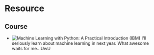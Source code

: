 # Resource
## Course 
- ![Machine Learning with Python: A Practical Introduction (IBM)](https://www.edx.org/course/machine-learning-with-python-a-practical-introduct)
I'll seriously learn about machine learning in next year. What awesome waits for me...UwU 
